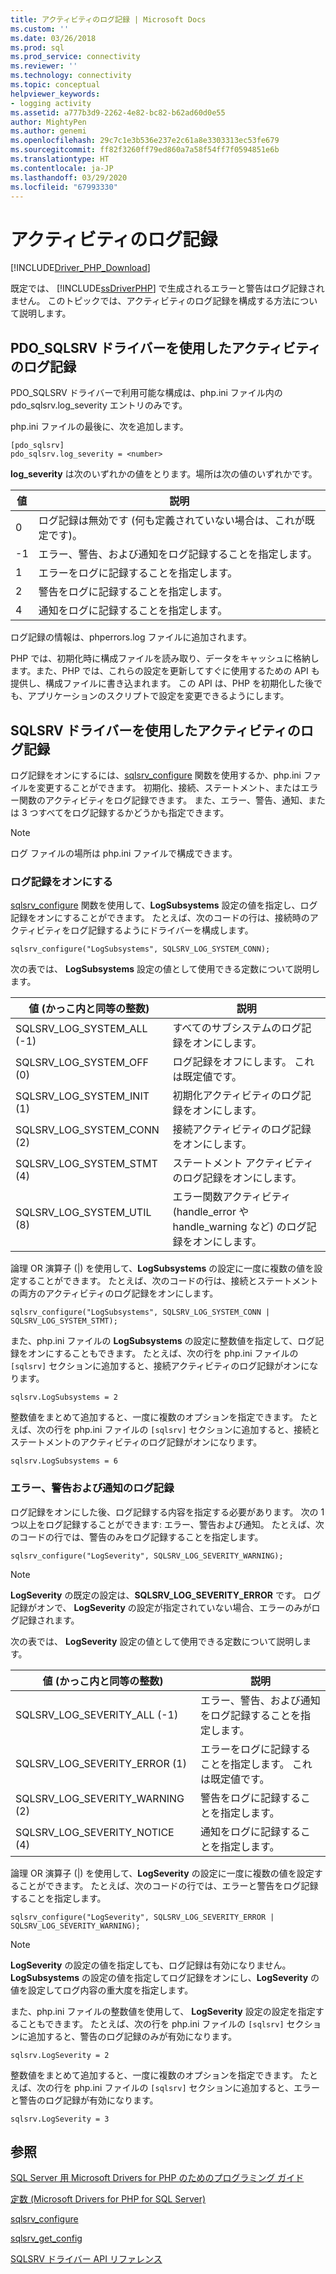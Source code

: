 ```yaml
---
title: アクティビティのログ記録 | Microsoft Docs
ms.custom: ''
ms.date: 03/26/2018
ms.prod: sql
ms.prod_service: connectivity
ms.reviewer: ''
ms.technology: connectivity
ms.topic: conceptual
helpviewer_keywords:
- logging activity
ms.assetid: a777b3d9-2262-4e82-bc82-b62ad60d0e55
author: MightyPen
ms.author: genemi
ms.openlocfilehash: 29c7c1e3b536e237e2c61a8e3303313ec53fe679
ms.sourcegitcommit: ff82f3260ff79ed860a7a58f54ff7f0594851e6b
ms.translationtype: HT
ms.contentlocale: ja-JP
ms.lasthandoff: 03/29/2020
ms.locfileid: "67993330"
---
```

# <a name="logging-activity"></a>アクティビティのログ記録
[!INCLUDE[Driver_PHP_Download](../../includes/driver_php_download.md)]

既定では、 [!INCLUDE[ssDriverPHP](../../includes/ssdriverphp_md.md)] で生成されるエラーと警告はログ記録されません。 このトピックでは、アクティビティのログ記録を構成する方法について説明します。  
  
## <a name="logging-activity-using-the-pdo_sqlsrv-driver"></a>PDO_SQLSRV ドライバーを使用したアクティビティのログ記録  
PDO_SQLSRV ドライバーで利用可能な構成は、php.ini ファイル内の pdo_sqlsrv.log_severity エントリのみです。  
  
php.ini ファイルの最後に、次を追加します。  
  
```  
[pdo_sqlsrv]  
pdo_sqlsrv.log_severity = <number>  
```  
  
**log_severity** は次のいずれかの値をとります。場所は次の値のいずれかです。  
  
|値|説明|  
|---------|---------------|  
|0|ログ記録は無効です (何も定義されていない場合は、これが既定です)。|  
|-1|エラー、警告、および通知をログ記録することを指定します。|  
|1|エラーをログに記録することを指定します。|  
|2|警告をログに記録することを指定します。|  
|4|通知をログに記録することを指定します。|  
  
ログ記録の情報は、phperrors.log ファイルに追加されます。  
  
PHP では、初期化時に構成ファイルを読み取り、データをキャッシュに格納します。また、PHP では、これらの設定を更新してすぐに使用するための API も提供し、構成ファイルに書き込まれます。 この API は、PHP を初期化した後でも、アプリケーションのスクリプトで設定を変更できるようにします。  
  
## <a name="logging-activity-using-the-sqlsrv-driver"></a>SQLSRV ドライバーを使用したアクティビティのログ記録  
ログ記録をオンにするには、[sqlsrv_configure](../../connect/php/sqlsrv-configure.md) 関数を使用するか、php.ini ファイルを変更することができます。 初期化、接続、ステートメント、またはエラー関数のアクティビティをログ記録できます。 また、エラー、警告、通知、または 3 つすべてをログ記録するかどうかも指定できます。  
  
> [!NOTE]  
> ログ ファイルの場所は php.ini ファイルで構成できます。  
  
### <a name="turning-logging-on"></a>ログ記録をオンにする  
[sqlsrv_configure](../../connect/php/sqlsrv-configure.md) 関数を使用して、**LogSubsystems** 設定の値を指定し、ログ記録をオンにすることができます。 たとえば、次のコードの行は、接続時のアクティビティをログ記録するようにドライバーを構成します。  
  
`sqlsrv_configure("LogSubsystems", SQLSRV_LOG_SYSTEM_CONN);`  
  
次の表では、 **LogSubsystems** 設定の値として使用できる定数について説明します。  
  
|値 (かっこ内と同等の整数)|説明|  
|-----------------------------------------------|---------------|  
|SQLSRV_LOG_SYSTEM_ALL (-1)|すべてのサブシステムのログ記録をオンにします。|  
|SQLSRV_LOG_SYSTEM_OFF (0)|ログ記録をオフにします。 これは既定値です。|  
|SQLSRV_LOG_SYSTEM_INIT (1)|初期化アクティビティのログ記録をオンにします。|  
|SQLSRV_LOG_SYSTEM_CONN (2)|接続アクティビティのログ記録をオンにします。|  
|SQLSRV_LOG_SYSTEM_STMT (4)|ステートメント アクティビティのログ記録をオンにします。|  
|SQLSRV_LOG_SYSTEM_UTIL (8)|エラー関数アクティビティ (handle_error や handle_warning など) のログ記録をオンにします。|  
  
論理 OR 演算子 (|) を使用して、**LogSubsystems** の設定に一度に複数の値を設定することができます。 たとえば、次のコードの行は、接続とステートメントの両方のアクティビティのログ記録をオンにします。  
  
`sqlsrv_configure("LogSubsystems", SQLSRV_LOG_SYSTEM_CONN | SQLSRV_LOG_SYSTEM_STMT);`  
  
また、php.ini ファイルの **LogSubsystems** の設定に整数値を指定して、ログ記録をオンにすることもできます。 たとえば、次の行を php.ini ファイルの `[sqlsrv]` セクションに追加すると、接続アクティビティのログ記録がオンになります。  
  
`sqlsrv.LogSubsystems = 2`  
  
整数値をまとめて追加すると、一度に複数のオプションを指定できます。 たとえば、次の行を php.ini ファイルの `[sqlsrv]` セクションに追加すると、接続とステートメントのアクティビティのログ記録がオンになります。  
  
`sqlsrv.LogSubsystems = 6`  
  
### <a name="logging-errors-warnings-and-notices"></a>エラー、警告および通知のログ記録  
ログ記録をオンにした後、ログ記録する内容を指定する必要があります。 次の 1 つ以上をログ記録することができます: エラー、警告および通知。 たとえば、次のコードの行では、警告のみをログ記録することを指定します。  
  
`sqlsrv_configure("LogSeverity", SQLSRV_LOG_SEVERITY_WARNING);`  
  
> [!NOTE]  
> **LogSeverity** の既定の設定は、**SQLSRV_LOG_SEVERITY_ERROR** です。 ログ記録がオンで、 **LogSeverity** の設定が指定されていない場合、エラーのみがログ記録されます。  
  
次の表では、 **LogSeverity** 設定の値として使用できる定数について説明します。  
  
|値 (かっこ内と同等の整数)|説明|  
|-----------------------------------------------|---------------|  
|SQLSRV_LOG_SEVERITY_ALL (-1)|エラー、警告、および通知をログ記録することを指定します。|  
|SQLSRV_LOG_SEVERITY_ERROR (1)|エラーをログに記録することを指定します。 これは既定値です。|  
|SQLSRV_LOG_SEVERITY_WARNING (2)|警告をログに記録することを指定します。|  
|SQLSRV_LOG_SEVERITY_NOTICE (4)|通知をログに記録することを指定します。|  
  
論理 OR 演算子 (|) を使用して、**LogSeverity** の設定に一度に複数の値を設定することができます。 たとえば、次のコードの行では、エラーと警告をログ記録することを指定します。  
  
`sqlsrv_configure("LogSeverity", SQLSRV_LOG_SEVERITY_ERROR | SQLSRV_LOG_SEVERITY_WARNING);`  
  
> [!NOTE]  
> **LogSeverity** の設定の値を指定しても、ログ記録は有効になりません。 **LogSubsystems** の設定の値を指定してログ記録をオンにし、**LogSeverity** の値を設定してログ内容の重大度を指定します。  
  
また、php.ini ファイルの整数値を使用して、 **LogSeverity** 設定の設定を指定することもできます。 たとえば、次の行を php.ini ファイルの `[sqlsrv]` セクションに追加すると、警告のログ記録のみが有効になります。  
  
`sqlsrv.LogSeverity = 2`  
  
整数値をまとめて追加すると、一度に複数のオプションを指定できます。 たとえば、次の行を php.ini ファイルの `[sqlsrv]` セクションに追加すると、エラーと警告のログ記録が有効になります。  
  
`sqlsrv.LogSeverity = 3`  
  
## <a name="see-also"></a>参照  
[SQL Server 用 Microsoft Drivers for PHP のためのプログラミング ガイド](../../connect/php/programming-guide-for-php-sql-driver.md)

[定数 &#40;Microsoft Drivers for PHP for SQL Server&#41;](../../connect/php/constants-microsoft-drivers-for-php-for-sql-server.md)

[sqlsrv_configure](../../connect/php/sqlsrv-configure.md)

[sqlsrv_get_config](../../connect/php/sqlsrv-get-config.md)

[SQLSRV ドライバー API リファレンス](../../connect/php/sqlsrv-driver-api-reference.md)  
  
